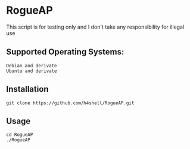 # RogueAP

This script is for testing only and I don't take any responsibility for illegal use

## Supported Operating Systems:

```
Debian and derivate
Ubuntu and derivate
```
## Installation
```
git clone https://github.com/h4shell/RogueAP.git
```
## Usage
```
cd RogueAP
./RogueAP
```
